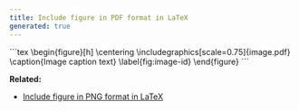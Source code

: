 ```yaml
---
title: Include figure in PDF format in LaTeX
generated: true
---
```


<div markdown="1" class="ans">
```tex
\begin{figure}[h]
    \centering
    \includegraphics[scale=0.75]{image.pdf}
    \caption{Image caption text}
    \label{fig:image-id}
\end{figure}
```
</div>

**Related:**
- [Include figure in PNG format in LaTeX](/en-US/latex/include-figure-in-png-format)
